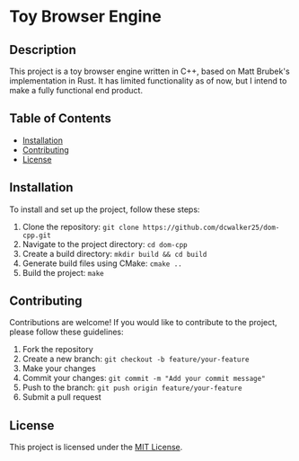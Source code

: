 # Toy Browser Engine

## Description

This project is a toy browser engine written in C++, based on Matt Brubek's implementation in Rust. It has limited functionality as of now, but I intend to make a fully functional end product.

## Table of Contents

- [Installation](#installation)
- [Contributing](#contributing)
- [License](#license)

## Installation
To install and set up the project, follow these steps:

1. Clone the repository: `git clone https://github.com/dcwalker25/dom-cpp.git`
2. Navigate to the project directory: `cd dom-cpp`
3. Create a build directory: `mkdir build && cd build`
4. Generate build files using CMake: `cmake ..`
5. Build the project: `make`

## Contributing

Contributions are welcome! If you would like to contribute to the project, please follow these guidelines:

1. Fork the repository
2. Create a new branch: `git checkout -b feature/your-feature`
3. Make your changes
4. Commit your changes: `git commit -m "Add your commit message"`
5. Push to the branch: `git push origin feature/your-feature`
6. Submit a pull request

## License

This project is licensed under the [MIT License](https://opensource.org/licenses/MIT).
